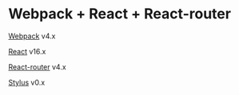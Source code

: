 # Webpack + React + React-router

[Webpack](https://webpack.js.org/concepts/) v4.x

[React](https://reactjs.org/) v16.x

[React-router](https://github.com/ReactTraining/react-router) v4.x

[Stylus](http://stylus-lang.com/) v0.x
